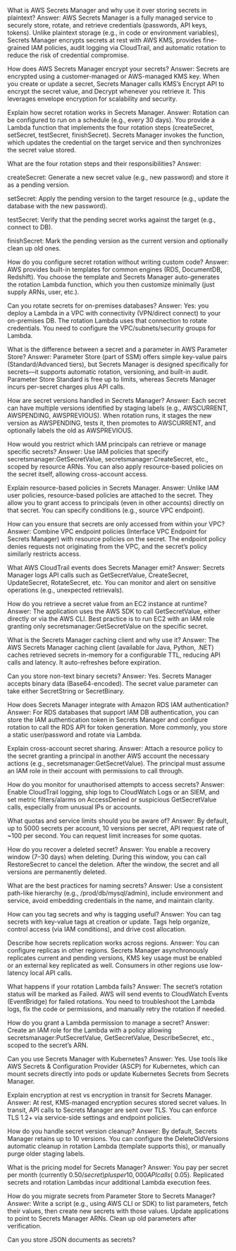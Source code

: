 What is AWS Secrets Manager and why use it over storing secrets in plaintext?
Answer: AWS Secrets Manager is a fully managed service to securely store, rotate, and retrieve credentials (passwords, API keys, tokens). Unlike plaintext storage (e.g., in code or environment variables), Secrets Manager encrypts secrets at rest with AWS KMS, provides fine-grained IAM policies, audit logging via CloudTrail, and automatic rotation to reduce the risk of credential compromise.

How does AWS Secrets Manager encrypt your secrets?
Answer: Secrets are encrypted using a customer-managed or AWS-managed KMS key. When you create or update a secret, Secrets Manager calls KMS’s Encrypt API to encrypt the secret value, and Decrypt whenever you retrieve it. This leverages envelope encryption for scalability and security.

Explain how secret rotation works in Secrets Manager.
Answer: Rotation can be configured to run on a schedule (e.g., every 30 days). You provide a Lambda function that implements the four rotation steps (createSecret, setSecret, testSecret, finishSecret). Secrets Manager invokes the function, which updates the credential on the target service and then synchronizes the secret value stored.

What are the four rotation steps and their responsibilities?
Answer:

createSecret: Generate a new secret value (e.g., new password) and store it as a pending version.

setSecret: Apply the pending version to the target resource (e.g., update the database with the new password).

testSecret: Verify that the pending secret works against the target (e.g., connect to DB).

finishSecret: Mark the pending version as the current version and optionally clean up old ones.

How do you configure secret rotation without writing custom code?
Answer: AWS provides built-in templates for common engines (RDS, DocumentDB, Redshift). You choose the template and Secrets Manager auto-generates the rotation Lambda function, which you then customize minimally (just supply ARNs, user, etc.).

Can you rotate secrets for on-premises databases?
Answer: Yes: you deploy a Lambda in a VPC with connectivity (VPN/direct connect) to your on-premises DB. The rotation Lambda uses that connection to rotate credentials. You need to configure the VPC/subnets/security groups for Lambda.

What is the difference between a secret and a parameter in AWS Parameter Store?
Answer: Parameter Store (part of SSM) offers simple key-value pairs (Standard/Advanced tiers), but Secrets Manager is designed specifically for secrets—it supports automatic rotation, versioning, and built-in audit. Parameter Store Standard is free up to limits, whereas Secrets Manager incurs per-secret charges plus API calls.

How are secret versions handled in Secrets Manager?
Answer: Each secret can have multiple versions identified by staging labels (e.g., AWSCURRENT, AWSPENDING, AWSPREVIOUS). When rotation runs, it stages the new version as AWSPENDING, tests it, then promotes to AWSCURRENT, and optionally labels the old as AWSPREVIOUS.

How would you restrict which IAM principals can retrieve or manage specific secrets?
Answer: Use IAM policies that specify secretsmanager:GetSecretValue, secretsmanager:CreateSecret, etc., scoped by resource ARNs. You can also apply resource-based policies on the secret itself, allowing cross-account access.

Explain resource-based policies in Secrets Manager.
Answer: Unlike IAM user policies, resource-based policies are attached to the secret. They allow you to grant access to principals (even in other accounts) directly on that secret. You can specify conditions (e.g., source VPC endpoint).

How can you ensure that secrets are only accessed from within your VPC?
Answer: Combine VPC endpoint policies (Interface VPC Endpoint for Secrets Manager) with resource policies on the secret. The endpoint policy denies requests not originating from the VPC, and the secret’s policy similarly restricts access.

What AWS CloudTrail events does Secrets Manager emit?
Answer: Secrets Manager logs API calls such as GetSecretValue, CreateSecret, UpdateSecret, RotateSecret, etc. You can monitor and alert on sensitive operations (e.g., unexpected retrievals).

How do you retrieve a secret value from an EC2 instance at runtime?
Answer: The application uses the AWS SDK to call GetSecretValue, either directly or via the AWS CLI. Best practice is to run EC2 with an IAM role granting only secretsmanager:GetSecretValue on the specific secret.

What is the Secrets Manager caching client and why use it?
Answer: The AWS Secrets Manager caching client (available for Java, Python, .NET) caches retrieved secrets in-memory for a configurable TTL, reducing API calls and latency. It auto-refreshes before expiration.

Can you store non-text binary secrets?
Answer: Yes. Secrets Manager accepts binary data (Base64-encoded). The secret value parameter can take either SecretString or SecretBinary.

How does Secrets Manager integrate with Amazon RDS IAM authentication?
Answer: For RDS databases that support IAM DB authentication, you can store the IAM authentication token in Secrets Manager and configure rotation to call the RDS API for token generation. More commonly, you store a static user/password and rotate via Lambda.

Explain cross-account secret sharing.
Answer: Attach a resource policy to the secret granting a principal in another AWS account the necessary actions (e.g., secretsmanager:GetSecretValue). The principal must assume an IAM role in their account with permissions to call through.

How do you monitor for unauthorised attempts to access secrets?
Answer: Enable CloudTrail logging, ship logs to CloudWatch Logs or an SIEM, and set metric filters/alarms on AccessDenied or suspicious GetSecretValue calls, especially from unusual IPs or accounts.

What quotas and service limits should you be aware of?
Answer: By default, up to 5000 secrets per account, 10 versions per secret, API request rate of ~100 per second. You can request limit increases for some quotas.

How do you recover a deleted secret?
Answer: You enable a recovery window (7–30 days) when deleting. During this window, you can call RestoreSecret to cancel the deletion. After the window, the secret and all versions are permanently deleted.

What are the best practices for naming secrets?
Answer: Use a consistent path-like hierarchy (e.g., /prod/db/mysql/admin), include environment and service, avoid embedding credentials in the name, and maintain clarity.

How can you tag secrets and why is tagging useful?
Answer: You can tag secrets with key-value tags at creation or update. Tags help organize, control access (via IAM conditions), and drive cost allocation.

Describe how secrets replication works across regions.
Answer: You can configure replicas in other regions. Secrets Manager asynchronously replicates current and pending versions, KMS key usage must be enabled or an external key replicated as well. Consumers in other regions use low-latency local API calls.

What happens if your rotation Lambda fails?
Answer: The secret’s rotation status will be marked as Failed. AWS will send events to CloudWatch Events (EventBridge) for failed rotations. You need to troubleshoot the Lambda logs, fix the code or permissions, and manually retry the rotation if needed.

How do you grant a Lambda permission to manage a secret?
Answer: Create an IAM role for the Lambda with a policy allowing secretsmanager:PutSecretValue, GetSecretValue, DescribeSecret, etc., scoped to the secret’s ARN.

Can you use Secrets Manager with Kubernetes?
Answer: Yes. Use tools like AWS Secrets & Configuration Provider (ASCP) for Kubernetes, which can mount secrets directly into pods or update Kubernetes Secrets from Secrets Manager.

Explain encryption at rest vs encryption in transit for Secrets Manager.
Answer: At rest, KMS-managed encryption secures stored secret values. In transit, API calls to Secrets Manager are sent over TLS. You can enforce TLS 1.2+ via service-side settings and endpoint policies.

How do you handle secret version cleanup?
Answer: By default, Secrets Manager retains up to 10 versions. You can configure the DeleteOldVersions automatic cleanup in rotation Lambda (template supports this), or manually purge older staging labels.

What is the pricing model for Secrets Manager?
Answer: You pay per secret per month (currently $0.50/secret) plus per 10,000 API calls (~$0.05). Replicated secrets and rotation Lambdas incur additional Lambda execution fees.

How do you migrate secrets from Parameter Store to Secrets Manager?
Answer: Write a script (e.g., using AWS CLI or SDK) to list parameters, fetch their values, then create new secrets with those values. Update applications to point to Secrets Manager ARNs. Clean up old parameters after verification.

Can you store JSON documents as secrets?
